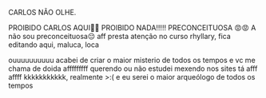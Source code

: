 CARLOS NÃO OLHE.


PROIBIDO CARLOS AQUI🚫😌
PROIBIDO NADA!!!!! PRECONCEITUOSA 😡😡
A não sou preconceituosa😔 aff
presta atenção no curso rhyllary, fica editando aqui, maluca, loca

ouuuuuuuuuu acabei de criar o maior misterio de todos os tempos e vc me chama de doida afffffffff
querendo ou não estudei mexendo nos sites tá afff affff
kkkkkkkkkkk, realmente >:( e eu serei o maior arqueólogo de todos os tempos
